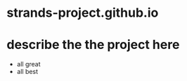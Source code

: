 strands-project.github.io
=========================

# describe the the project here
* all great
* all best
